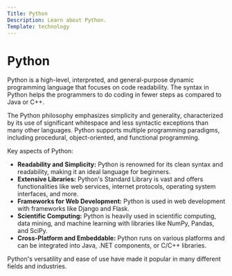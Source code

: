 ```yaml
---
Title: Python
Description: Learn about Python.
Template: technology
---
```


# Python

Python is a high-level, interpreted, and general-purpose dynamic programming language that focuses on code readability. The syntax in Python helps the programmers to do coding in fewer steps as compared to Java or C++.

The Python philosophy emphasizes simplicity and generality, characterized by its use of significant whitespace and less syntactic exceptions than many other languages. Python supports multiple programming paradigms, including procedural, object-oriented, and functional programming.

Key aspects of Python:

- **Readability and Simplicity:** Python is renowned for its clean syntax and readability, making it an ideal language for beginners.
- **Extensive Libraries:** Python's Standard Library is vast and offers functionalities like web services, internet protocols, operating system interfaces, and more.
- **Frameworks for Web Development:** Python is used in web development with frameworks like Django and Flask.
- **Scientific Computing:** Python is heavily used in scientific computing, data mining, and machine learning with libraries like NumPy, Pandas, and SciPy.
- **Cross-Platform and Embeddable:** Python runs on various platforms and can be integrated into Java, .NET components, or C/C++ libraries.

Python's versatility and ease of use have made it popular in many different fields and industries.
